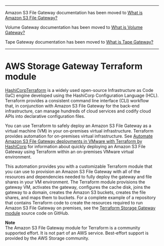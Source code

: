 --------

Amazon S3 File Gateway documentation has been moved to [What is Amazon S3 File Gateway?](https://docs.aws.amazon.com/filegateway/latest/files3/WhatIsStorageGateway.html)

Volume Gateway documentation has been moved to [What is Volume Gateway?](https://docs.aws.amazon.com/storagegateway/latest/vgw/WhatIsStorageGateway.html)

Tape Gateway documentation has been moved to [What is Tape Gateway?](https://docs.aws.amazon.com/storagegateway/latest/tgw/WhatIsStorageGateway.html)

--------

# AWS Storage Gateway Terraform module<a name="sgw-terraform"></a>

[HashiCorp](https://www.hashicorp.com/)[Terraform](https://www.terraform.io/) is a widely used open\-source Infrastructure as Code \(IaC\) engine developed using the HashiCorp Configuration Language \(HCL\)\. Terraform provides a consistent command line interface \(CLI\) workflow that, in conjunction with Amazon S3 File Gateway for the back\-end infrastructure, can manage hundreds of cloud services and codify cloud APIs into declarative configuration files\.

You can use Terraform to safely deploy an Amazon S3 File Gateway as a virtual machine \(VM\) in your on\-premises virtual infrastructure\. Terraform provides automation for on\-premises virtual infrastructure\. See [ Automate Amazon S3 File Gateway deployments in VMware with Terraform by HashiCorp](https://aws.amazon.com/blogs/storage/automate-amazon-s3-file-gateway-deployments-in-vmware-with-terraform-by-hashicorp/) for information about quickly deploying an Amazon S3 File Gateway using Terraform within an on\-premises VMware virtual environment\. 

This automation provides you with a customizable Terraform module that you can use to provision an Amazon S3 File Gateway with all of the resources and dependencies needed to fully deploy the gateway and file shares in your VM environment\. The Terraform module provisions the gateway VM, activates the gateway, configures the cache disk, joins the gateway to a domain, creates the Amazon S3 buckets, creates the file shares, and maps them to buckets\. For a complete example of a repository that contains Terraform code to create the resources required to run Amazon S3 File Gateway on premises, see the [Terraform Storage Gateway module](https://github.com/aws-ia/terraform-aws-storagegateway) source code on GitHub\. 

**Note**  
The Amazon S3 File Gateway module for Terraform is a community supported effort\. It is not part of an AWS service\. Best\-effort support is provided by the AWS Storage community\.
